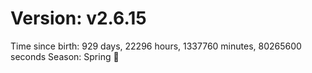 # Version: v2.6.15
Time since birth: 929 days, 22296 hours, 1337760 minutes, 80265600 seconds
Season: Spring 🌸
